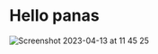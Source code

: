 # Hello panas
![Screenshot 2023-04-13 at 11 45 25](https://user-images.githubusercontent.com/72522628/231841772-65f9b776-d0b8-4af1-8f5c-7bebbe262eed.jpg)
